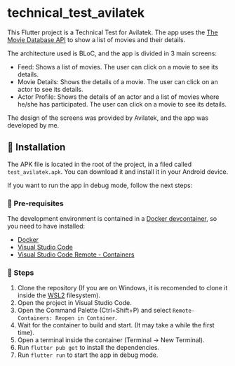 # technical_test_avilatek

This Flutter project is a Technical Test for Avilatek. The app uses the [The Movie Database API](https://developers.themoviedb.org/3/getting-started/introduction) to show a list of movies and their details.

The architecture used is BLoC, and the app is divided in 3 main screens:
- Feed: Shows a list of movies. The user can click on a movie to see its details.
- Movie Details: Shows the details of a movie. The user can click on an actor to see its details.
- Actor Profile: Shows the details of an actor and a list of movies where he/she has participated. The user can click on a movie to see its details.

The design of the screens was provided by Avilatek, and the app was developed by me.

## :rocket: Installation
The APK file is located in the root of the project, in a filed called `test_avilatek.apk`. You can download it and install it in your Android device.

If you want to run the app in debug mode, follow the next steps:

### :eyes: Pre-requisites
The development environment is contained in a [Docker devcontainer]('https://code.visualstudio.com/docs/devcontainers/containers'), so you need to have installed:

- [Docker](https://docs.docker.com/get-docker/)
- [Visual Studio Code](https://code.visualstudio.com/download)
- [Visual Studio Code Remote - Containers](https://marketplace.visualstudio.com/items?itemName=ms-vscode-remote.remote-containers)

### :hammer: Steps
1. Clone the repository (If you are on Windows, it is recomended to clone it inside the [WSL2]('https://learn.microsoft.com/en-us/windows/wsl/about') filesystem).
2. Open the project in Visual Studio Code.
3. Open the Command Palette (Ctrl+Shift+P) and select `Remote-Containers: Reopen in Container`.
4. Wait for the container to build and start. (It may take a while the first time).
5. Open a terminal inside the container (Terminal -> New Terminal).
6. Run `flutter pub get` to install the dependencies.
7. Run `flutter run` to start the app in debug mode.

